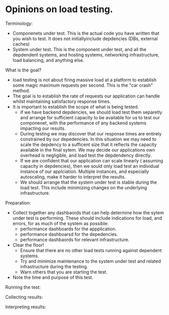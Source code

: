 Opinions on load testing.
=========================

Terminology:
- Componenets under test. This is the actual code you have written
  that you wish to test. It does not initiallyinclude depdencies (DBs, external
  caches)
- System under test. This is the component under test, and all the depdendent
  systems, and hosting systems, networking infrastructure, load balancing,
  and anything else.

What is the goal?
- load testing is not about firing massive load at a platform to
  establish some magic maximum requests per second. This is the
  "car crash" method.
- The goal is to establish the rate of requests our application can
  handle whilst maintaining satisfactory response times.
- It is important to establish the scope of what is being tested.
  - if we have backend depdencies, we should load test them separetly
    and arrange for sufficient capacity to be available for us to
    test our componenet, with the performance of any backend systems
    impacting our results.
  - During testing we may discover that our response times are entirely
    constrained by our depedencies. In this situation we may need to
    scale the depdency to a sufficent size that it reflects the capacity
    available in the final sytem. We may decide our applications own
    overhead is negligible, and load test the depdendency directly.
  - If we are confident that our application can scale linearly (
    assuming capacity in depdencies), then we sould only load test
    an individual instance of our applciation. Multiple instances,
    and especially autoscaling, make it harder to interpret the results.
  - We should arrange that the system under test is stable during the
    load test. This include minimizing changes on the underlying
    infrastructure.

Preparation:
- Collect together any dashbaords that can help determine how the sytem
  under test is performing. These should include indications for load, and
  errors, for as much of the system as possible:
  - performance dashboards for the appplication.
  - performance dashboarsd for the depedencies.
  - performance dashbaords for relevant infrastructure.
- Clear the floor!
  - Ensure that there are no other load tests running against
    dependent systems.
  - Try and minimize maintenance to the system under test and
    related infrastructure during the testing.
  - Warn others that you are starting the test.
- Note the time and purpose of this test.

Running the test:

Collecting results:

Interpreting results:

